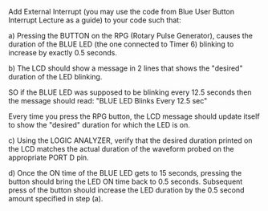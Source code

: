 Add External Interrupt (you may use the code from Blue User Button Interrupt Lecture as a guide) to your code such that:

a) Pressing the BUTTON on the RPG (Rotary Pulse Generator), causes the duration of the BLUE LED (the one connected to Timer 6) blinking to increase by exactly 0.5 seconds.

b) The LCD should show a message in 2 lines that shows the "desired" duration of the LED blinking.

SO if the BLUE LED was supposed to be blinking every 12.5 seconds then the message should read: "BLUE LED Blinks Every 12.5 sec"

Every time you press the RPG button, the LCD message should update itself to show the "desired" duration for which the LED is on.

c) Using the LOGIC ANALYZER, verify that the desired duration printed on the LCD matches the actual duration of the waveform probed on the appropriate PORT D pin.

d) Once the ON time of the BLUE LED gets to 15 seconds, pressing the button should bring the LED ON time back to 0.5 seconds. Subsequent press of the button should increase the LED duration by the 0.5 second amount specified in step (a).
